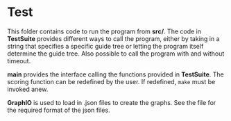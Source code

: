 # Test

This folder contains code to run the program from **src/**. The code in **TestSuite** provides different ways to call the program, either by taking in a string that specifies a specific guide tree or letting the program itself determine the guide tree. Also possible to call the program with and without timeout. 

**main** provides the interface calling the functions provided in **TestSuite**. The scoring function can be redefined by the user. If redefined, ```make``` must be invoked anew.

**GraphIO** is used to load in .json files to create the graphs. See the file for the required format of the json files. 